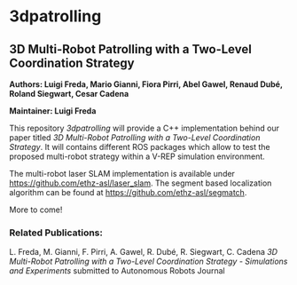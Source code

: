 # 3dpatrolling

## 3D Multi-Robot Patrolling with a Two-Level Coordination Strategy

**Authors: Luigi Freda, Mario Gianni, Fiora Pirri, Abel Gawel, Renaud Dubé, Roland Siegwart, Cesar Cadena** 

**Maintainer: Luigi Freda** 

This repository *3dpatrolling* will provide a C++ implementation behind our paper titled *3D Multi-Robot Patrolling with a Two-Level Coordination Strategy*. It will contains different ROS packages which allow to test the proposed multi-robot strategy within a V-REP simulation environment. 

The multi-robot laser SLAM implementation is available under https://github.com/ethz-asl/laser_slam. The segment based localization algorithm can be found at https://github.com/ethz-asl/segmatch. 

More to come!

### Related Publications:

L. Freda, M. Gianni, F. Pirri, A. Gawel, R. Dubé, R. Siegwart, C. Cadena
*3D Multi-Robot Patrolling with a Two-Level Coordination Strategy - Simulations and Experiments*
submitted to Autonomous Robots Journal
